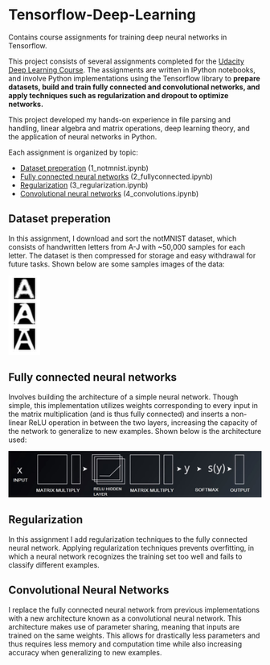 # Tensorflow-Deep-Learning
Contains course assignments for training deep neural networks in Tensorflow.

This project consists of several assignments completed for the [Udacity Deep Learning Course](https://www.udacity.com/course/deep-learning--ud730). The assignments are written in IPython notebooks, and involve Python implementations using the Tensorflow library to **prepare datasets, build and train fully connected and convolutional networks, and apply techniques such as regularization and dropout to optimize networks.** 

This project developed my hands-on experience in file parsing and handling, linear algebra and matrix operations, deep learning theory, and the application of neural networks in Python.

Each assignment is organized by topic:
* [Dataset preperation](#dataset-preperation) (1_notmnist.ipynb)
* [Fully connected neural networks](#fully-connected-neural-networks) (2_fullyconnected.ipynb)
* [Regularization](#regularization) (3_regularization.ipynb)
* [Convolutional neural networks](#convolutional-neural-networks) (4_convolutions.ipynb)

## Dataset preperation
In this assignment, I download and sort the notMNIST dataset, which consists of handwritten letters from A-J with ~50,000 samples for each letter. The dataset is then compressed for storage and easy withdrawal for future tasks. Shown below are some samples images of the data:

![image](assets/capture1_2.JPG)

## Fully connected neural networks
Involves building the architecture of a simple neural network. Though simple, this implementation utilizes weights corresponding to every input in the matrix multiplication (and is thus fully connected) and inserts a non-linear ReLU operation in between the two layers, increasing the capacity of the network to generalize to new examples. Shown below is the architecture used:

![image](assets/capture2_1.jpg)

## Regularization 
In this assignment I add regularization techniques to the fully connected neural network. Applying regularization techniques prevents overfitting, in which a neural network recognizes the training set too well and fails to classify different examples. 

## Convolutional Neural Networks
I replace the fully connected neural network from previous implementations with a new architecture known as a convolutional neural network. This architecture makes use of parameter sharing, meaning that inputs are trained on the same weights. This allows for drastically less parameters and thus requires less memory and computation time while also increasing accuracy when generalizing to new examples. 
